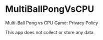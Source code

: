 # MultiBallPongVsCPU
Multi-Ball Pong vs CPU Game: Privacy Policy

This app does not collect or store any data. 

